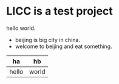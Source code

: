 # LICC is a test project

hello world.

* beijing is big city in china.
* welcome to beijing and eat something.

|ha        |hb        |
|----------|----------|
|hello     |world     |
